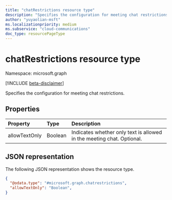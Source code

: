 ```yaml
---
title: "chatRestrictions resource type"
description: "Specifies the configuration for meeting chat restrictions."
author: "yuyaolian-msft"
ms.localizationpriority: medium
ms.subservice: "cloud-communications"
doc_type: resourcePageType
---
```


# chatRestrictions resource type

Namespace: microsoft.graph

[!INCLUDE [beta-disclaimer](../../includes/beta-disclaimer.md)]

Specifies the configuration for meeting chat restrictions.

## Properties

| Property            | Type      | Description                                   |
|:--------------------|:----------|:----------------------------------------------|
| allowTextOnly  | Boolean   | Indicates whether only text is allowed in the meeting chat. Optional. |

## JSON representation

The following JSON representation shows the resource type.
<!-- {
  "blockType": "resource",
  "@odata.type": "microsoft.graph.chatrrestrictions"
}
-->

``` json
{
  "@odata.type": "#microsoft.graph.chatrestrictions",
  "allowTextOnly": "Boolean",
}
```

